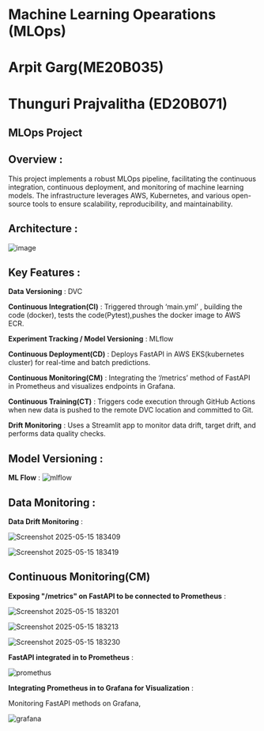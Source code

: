 # Machine Learning Opearations (MLOps)
# Arpit Garg(ME20B035) 
# Thunguri Prajvalitha (ED20B071)

## MLOps Project

## Overview :
This project implements a robust MLOps pipeline, facilitating the continuous integration, continuous deployment, and monitoring of machine learning models. The infrastructure leverages AWS, Kubernetes, and various open-source tools to ensure scalability, reproducibility, and maintainability.



## Architecture :

![image](https://github.com/Chandru-21/MLOps_Project/assets/64595758/123511be-fe66-424d-8776-513b908840fe)

## Key Features :

**Data Versioning** : DVC

**Continuous Integration(CI)** : Triggered through ‘main.yml’ , building the code (docker), tests the code(Pytest),pushes the docker image to AWS ECR. 

**Experiment Tracking / Model Versioning** : MLflow 

**Continuous Deployment(CD)** : Deploys FastAPI in AWS EKS(kubernetes cluster) for real-time and batch predictions. 

**Continuous Monitoring(CM)** : Integrating the ‘/metrics’ method of  FastAPI in Prometheus and visualizes endpoints in Grafana.  

**Continuous Training(CT)** : Triggers code execution through GitHub Actions when new data is pushed to the remote DVC location and committed to Git. 

**Drift Monitoring** : Uses a Streamlit app to monitor data drift, target drift, and performs data quality checks.



## Model Versioning :

**ML Flow** :
![mlflow](https://github.com/user-attachments/assets/d7a2d1bd-1ee5-4298-a1d3-878828727daf)





## Data Monitoring :

**Data Drift Monitoring** :

![Screenshot 2025-05-15 183409](https://github.com/user-attachments/assets/75e772d9-7d42-4ce3-9056-d45a10771e04)




![Screenshot 2025-05-15 183419](https://github.com/user-attachments/assets/3564b36a-a3ba-4d98-88b6-2dc801ab8f85)



## Continuous Monitoring(CM)


**Exposing "/metrics" on FastAPI to be connected to Prometheus** :

![Screenshot 2025-05-15 183201](https://github.com/user-attachments/assets/cd46649e-451c-41f3-8baa-66361748dd3f)

![Screenshot 2025-05-15 183213](https://github.com/user-attachments/assets/52edbc5c-9c37-443a-8e1b-b892c71ddf8e)


![Screenshot 2025-05-15 183230](https://github.com/user-attachments/assets/5ebb79b0-72c9-436a-8709-d183f26d9f46)



**FastAPI integrated in to Prometheus** :


![promethus](https://github.com/user-attachments/assets/6cdf30fa-940f-4b8d-b6e0-744de2ecd5a1)

**Integrating Prometheus in to Grafana for Visualization** :

Monitoring FastAPI methods on Grafana,


![grafana](https://github.com/user-attachments/assets/d51f973d-217b-4c91-bca1-084cdb0c4276)













